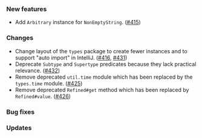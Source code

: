 ### New features

* Add `Arbitrary` instance for `NonEmptyString`. ([#415][#415])

### Changes

* Change layout of the `types` package to create fewer instances and to
  support "auto import" in IntelliJ. ([#416][#416], [#431][#431])
* Deprecate `Subtype` and `Supertype` predicates because they lack
  practical relevance. ([#432][#432])
* Remove deprecated `util.time` module which has been replaced by
  the `types.time` module. ([#425][#425])
* Remove deprecated `Refined#get` method which has been replaced by
  `Refined#value`. ([#426][#426])

### Bug fixes

### Updates

[#415]: https://github.com/fthomas/refined/pull/415
[#416]: https://github.com/fthomas/refined/issues/416
[#425]: https://github.com/fthomas/refined/pull/425
[#426]: https://github.com/fthomas/refined/pull/426
[#431]: https://github.com/fthomas/refined/pull/431
[#432]: https://github.com/fthomas/refined/pull/432
